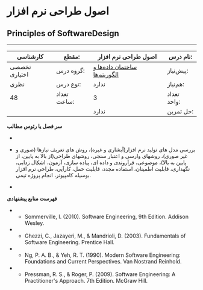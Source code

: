 # اصول طراحی نرم افزار
## Principles of SoftwareDesign
_______________________________________________________________________________
| کارشناسی      | مقطع:       | اصول طراحی نرم افزار                                                            | نام درس:    |
| ------------- | ----------- | ------------------------------------------------------------------------------- | ----------- |
| تخصصی اختیاری | گروه درس:   | [ساختمان داده‌ها و الگوریتم‌ها](../mandatory/Data-Structures-and-Algorithms.md) | پیش‌نیاز:   |
| نظری          | نوع درس:    | ندارد                                                                           | هم‌نیاز:    |
| 48            | تعداد ساعت: | 3                                                                               | تعداد واحد: |
|               |             |  ندارد                                                                          | حل تمرین:   |

**سر فصل یا رئوس مطالب**

-

- بررسی مدل های تولید نرم افزار(آبشاری و غیره)، روش های تعریف نیازها (صوری و غیر صوری)، روشهای وارسی و اعتبار سنجی، روشهای طراحی(از بالا به پایین، از پایین به بالا)، موضوعی، فرآروندی و داده ای، پیاده سازی، آزمون، اشکال زدایی، نگهداری، قابلیت اطمینان، استفاده مجدد، قابلیت حمل، کارآیی، طراحی نرم افزار بوسیله کامپیوتر، انجام پروژه تیمی.

-

**فهرست منابع پیشنهادی**

- - Sommerville, I. (2010). Software Engineering, 9th Edition. Addison Wesley.

- - Ghezzi, C., Jazayeri, M., & Mandrioli, D. (2003). Fundamentals of Software Engineering. Prentice Hall.

- - Ng, P. A. B., & Yeh, R. T. (1990). Modern Software Engineering: Foundations and Current Perspectives. Van Nostrand Reinhold.

- - Pressman, R. S., & Roger, P. (2009). Software Engineering: A Practitioner's Approach. 7th Edition. McGraw Hill.
